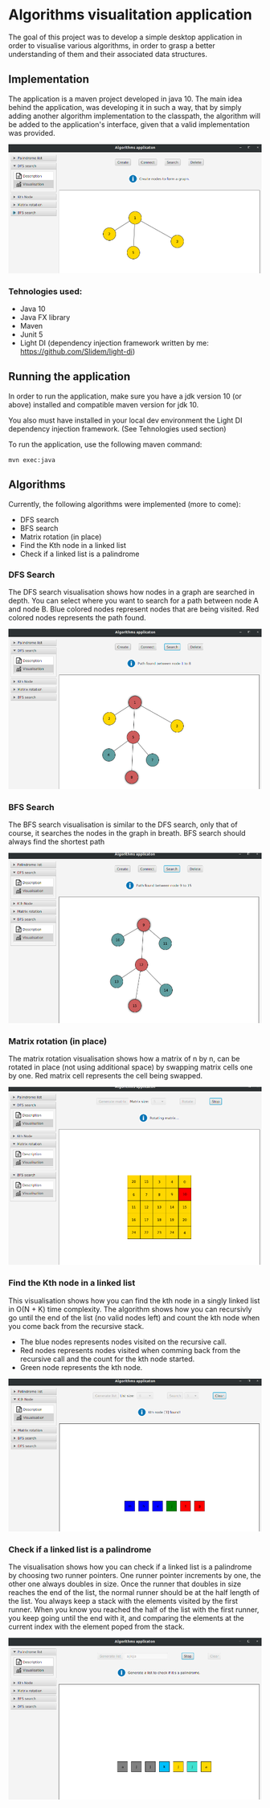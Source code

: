 # Algorithms visualitation application

The goal of this project was to develop a simple desktop application in order to visualise
various algorithms, in order to grasp a better understanding of them and their associated data structures.

## Implementation

The application is a maven project developed in java 10.
The main idea behind the application, was developing it in such a way, that by simply adding another
algorithm implementation to the classpath, the algorithm will be added to the application's interface, 
given that a valid implementation was provided.

![app](app.png)

### Tehnologies used:

- Java 10
- Java FX library
- Maven
- Junit 5
- Light DI (dependency injection framework written by me: https://github.com/Slidem/light-di)

## Running the application

In order to run the application, make sure you have a jdk version 10 (or above) installed and compatible maven version for jdk 10. 

You also must have installed in your local dev environment the Light DI dependency injection framework. (See Tehnologies used section)

To run the application, use the following maven command:

```
mvn exec:java
```


## Algorithms

Currently, the following algorithms were implemented (more to come):
- DFS search
- BFS search
- Matrix rotation (in place)
- Find the Kth node in a linked list
- Check if a linked list is a palindrome

### DFS Search

The DFS search visualisation shows how nodes in a graph are searched in depth. You can select where you want to search for a path between node A and node B. Blue colored nodes represent nodes that are being visited.
Red colored nodes represents the path found. 

![dfs](dfs.png)

### BFS Search

The BFS search visualisation is similar to the DFS search, only that of course, it searches the nodes in the graph in breath. BFS search should always find the shortest path

![bfs](bfs.png)

### Matrix rotation (in place)

The matrix rotation visualisation shows how a matrix of n by n, can be rotated in place (not using additional space) by swapping matrix cells one by one. Red matrix cell represents the cell being swapped.

![matrix_rotation](matrix_rotation.png)


### Find the Kth node in a linked list

This visualisation shows how you can find the kth node in a singly linked list in O(N + K) time complexity. The algorithm shows how you can recursivly go until the end of the list (no valid nodes left) and count the kth node when you come back from the recursive stack.

- The blue nodes represents nodes visited on the recursive call.
- Red nodes represents nodes visited when comming back from the recursive call and the count for the kth node started.
- Green node represents the kth node.

![kth](kth.png)

### Check if a linked list is a palindrome

The visualisation shows how you can check if a linked list is a palindrome by choosing two runner pointers. One runner pointer increments by one, the other one always doubles in size. Once the runner that doubles in size reaches the end of the list, the normal runner should be at the half length of the list. You always keep a stack with the elements visited by the first runner. When you know you reached the half of the list with the first runner, you keep going until the end with it, and comparing the elements at the current index with the element poped from the stack.

![palindrome](palindrome.png)

